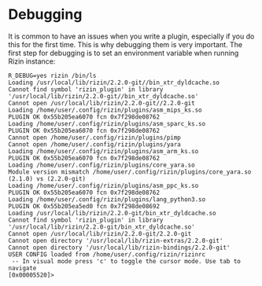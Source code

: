 # Debugging

It is common to have an issues when you write a plugin, especially if you do this for the first
time. This is why debugging them is very important. The first step for debugging is
to set an environment variable when running Rizin instance:

```
R_DEBUG=yes rizin /bin/ls
Loading /usr/local/lib/rizin/2.2.0-git//bin_xtr_dyldcache.so
Cannot find symbol 'rizin_plugin' in library '/usr/local/lib/rizin/2.2.0-git//bin_xtr_dyldcache.so'
Cannot open /usr/local/lib/rizin/2.2.0-git//2.2.0-git
Loading /home/user/.config/rizin/plugins/asm_mips_ks.so
PLUGIN OK 0x55b205ea6070 fcn 0x7f298de08762
Loading /home/user/.config/rizin/plugins/asm_sparc_ks.so
PLUGIN OK 0x55b205ea6070 fcn 0x7f298de08762
Cannot open /home/user/.config/rizin/plugins/pimp
Cannot open /home/user/.config/rizin/plugins/yara
Loading /home/user/.config/rizin/plugins/asm_arm_ks.so
PLUGIN OK 0x55b205ea6070 fcn 0x7f298de08762
Loading /home/user/.config/rizin/plugins/core_yara.so
Module version mismatch /home/user/.config/rizin/plugins/core_yara.so (2.1.0) vs (2.2.0-git)
Loading /home/user/.config/rizin/plugins/asm_ppc_ks.so
PLUGIN OK 0x55b205ea6070 fcn 0x7f298de08762
Loading /home/user/.config/rizin/plugins/lang_python3.so
PLUGIN OK 0x55b205ea5ed0 fcn 0x7f298de08692
Loading /usr/local/lib/rizin/2.2.0-git/bin_xtr_dyldcache.so
Cannot find symbol 'rizin_plugin' in library '/usr/local/lib/rizin/2.2.0-git/bin_xtr_dyldcache.so'
Cannot open /usr/local/lib/rizin/2.2.0-git/2.2.0-git
Cannot open directory '/usr/local/lib/rizin-extras/2.2.0-git'
Cannot open directory '/usr/local/lib/rizin-bindings/2.2.0-git'
USER CONFIG loaded from /home/user/.config/rizin/rizinrc
 -- In visual mode press 'c' to toggle the cursor mode. Use tab to navigate
[0x00005520]>
```
